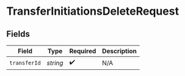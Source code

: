 # TransferInitiationsDeleteRequest


## Fields

| Field              | Type               | Required           | Description        |
| ------------------ | ------------------ | ------------------ | ------------------ |
| `transferId`       | *string*           | :heavy_check_mark: | N/A                |